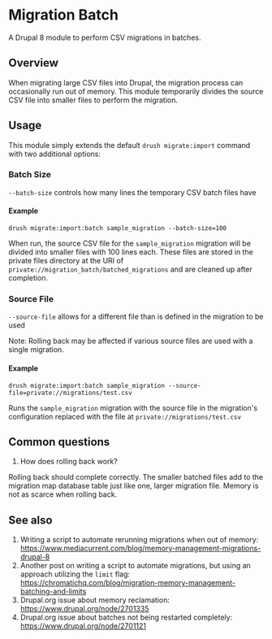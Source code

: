 # Migration Batch

A Drupal 8 module to perform CSV migrations in batches.

## Overview
When migrating large CSV files into Drupal, the migration process can occasionally run out of memory. This module temporarily divides the source CSV file into smaller files to perform the migration. 

## Usage
This module simply extends the default `drush migrate:import` command with two additional options:

### Batch Size
`--batch-size` controls how many lines the temporary CSV batch files have

#### Example
```
drush migrate:import:batch sample_migration --batch-size=100
```
When run, the source CSV file for the `sample_migration` migration will be divided into smaller files with 100 lines each. These files are stored in the private files directory at the URI of `private://migration_batch/batched_migrations` and are cleaned up after completion.

### Source File
`--source-file` allows for a different file than is defined in the migration to be used

Note: Rolling back may be affected if various source files are used with a single migration.

#### Example
```
drush migrate:import:batch sample_migration --source-file=private://migrations/test.csv
```
Runs the `sample_migration` migration with the source file in the migration's configuration replaced with the file at `private://migrations/test.csv`

## Common questions
1. How does rolling back work?

Rolling back should complete correctly. The smaller batched files add to the migration map database table just like one, larger migration file. Memory is not as scarce when rolling back.

## See also
1. Writing a script to automate rerunning migrations when out of memory: https://www.mediacurrent.com/blog/memory-management-migrations-drupal-8
1. Another post on writing a script to automate migrations, but using an approach utilizing the `limit` flag: https://chromatichq.com/blog/migration-memory-management-batching-and-limits
1. Drupal.org issue about memory reclamation: https://www.drupal.org/node/2701335
1. Drupal.org issue about batches not being restarted completely: https://www.drupal.org/node/2701121

